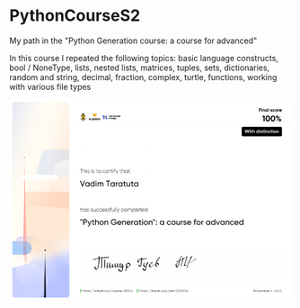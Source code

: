 # PythonCourseS2
My path in the "Python Generation course: a course for advanced" 

In this course I repeated the following topics: basic language constructs,
bool / NoneType, lists, nested lists, matrices, tuples, sets, dictionaries,
random and string, decimal, fraction, complex, turtle, functions, working with various file types

![Certificate](https://github.com/modemobpsycho/PythonCourseS2/raw/main/7ea759b3cde7ec3742f842a9c065be588a69991e.png)

